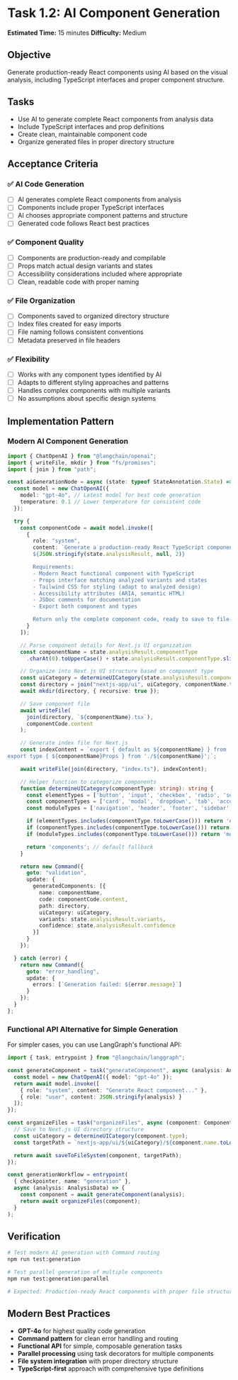 # Task 1.2: AI Component Generation

**Estimated Time:** 15 minutes
**Difficulty:** Medium

## Objective
Generate production-ready React components using AI based on the visual analysis, including TypeScript interfaces and proper component structure.

## Tasks
- Use AI to generate complete React components from analysis data
- Include TypeScript interfaces and prop definitions
- Create clean, maintainable component code
- Organize generated files in proper directory structure

## Acceptance Criteria

### ✅ AI Code Generation
- [ ] AI generates complete React components from analysis
- [ ] Components include proper TypeScript interfaces
- [ ] AI chooses appropriate component patterns and structure
- [ ] Generated code follows React best practices

### ✅ Component Quality
- [ ] Components are production-ready and compilable
- [ ] Props match actual design variants and states
- [ ] Accessibility considerations included where appropriate
- [ ] Clean, readable code with proper naming

### ✅ File Organization
- [ ] Components saved to organized directory structure
- [ ] Index files created for easy imports
- [ ] File naming follows consistent conventions
- [ ] Metadata preserved in file headers

### ✅ Flexibility
- [ ] Works with any component types identified by AI
- [ ] Adapts to different styling approaches and patterns
- [ ] Handles complex components with multiple variants
- [ ] No assumptions about specific design systems

## Implementation Pattern

### Modern AI Component Generation
```typescript
import { ChatOpenAI } from "@langchain/openai";
import { writeFile, mkdir } from "fs/promises";
import { join } from "path";

const aiGenerationNode = async (state: typeof StateAnnotation.State) => {
  const model = new ChatOpenAI({
    model: "gpt-4o", // Latest model for best code generation
    temperature: 0.1 // Lower temperature for consistent code
  });

  try {
    const componentCode = await model.invoke([
      {
        role: "system",
        content: `Generate a production-ready React TypeScript component based on this analysis:
        ${JSON.stringify(state.analysisResult, null, 2)}

        Requirements:
        - Modern React functional component with TypeScript
        - Props interface matching analyzed variants and states
        - Tailwind CSS for styling (adapt to analyzed design)
        - Accessibility attributes (ARIA, semantic HTML)
        - JSDoc comments for documentation
        - Export both component and types

        Return only the complete component code, ready to save to file.`
      }
    ]);

    // Parse component details for Next.js UI organization
    const componentName = state.analysisResult.componentType
      .charAt(0).toUpperCase() + state.analysisResult.componentType.slice(1);

    // Organize into Next.js UI structure based on component type
    const uiCategory = determineUICategory(state.analysisResult.componentType);
    const directory = join("nextjs-app/ui", uiCategory, componentName.toLowerCase());
    await mkdir(directory, { recursive: true });

    // Save component file
    await writeFile(
      join(directory, `${componentName}.tsx`),
      componentCode.content
    );

    // Generate index file for Next.js
    const indexContent = `export { default as ${componentName} } from './${componentName}';
export type { ${componentName}Props } from './${componentName}';`;

    await writeFile(join(directory, "index.ts"), indexContent);

    // Helper function to categorize components
    function determineUICategory(componentType: string): string {
      const elementTypes = ['button', 'input', 'checkbox', 'radio', 'select'];
      const componentTypes = ['card', 'modal', 'dropdown', 'tab', 'accordion'];
      const moduleTypes = ['navigation', 'header', 'footer', 'sidebar', 'form'];

      if (elementTypes.includes(componentType.toLowerCase())) return 'elements';
      if (componentTypes.includes(componentType.toLowerCase())) return 'components';
      if (moduleTypes.includes(componentType.toLowerCase())) return 'modules';

      return 'components'; // default fallback
    }

    return new Command({
      goto: "validation",
      update: {
        generatedComponents: [{
          name: componentName,
          code: componentCode.content,
          path: directory,
          uiCategory: uiCategory,
          variants: state.analysisResult.variants,
          confidence: state.analysisResult.confidence
        }]
      }
    });

  } catch (error) {
    return new Command({
      goto: "error_handling",
      update: {
        errors: [`Generation failed: ${error.message}`]
      }
    });
  }
};
```

### Functional API Alternative for Simple Generation
For simpler cases, you can use LangGraph's functional API:

```typescript
import { task, entrypoint } from "@langchain/langgraph";

const generateComponent = task("generateComponent", async (analysis: AnalysisData) => {
  const model = new ChatOpenAI({ model: "gpt-4o" });
  return await model.invoke([
    { role: "system", content: "Generate React component..." },
    { role: "user", content: JSON.stringify(analysis) }
  ]);
});

const organizeFiles = task("organizeFiles", async (component: ComponentData) => {
  // Save to Next.js UI directory structure
  const uiCategory = determineUICategory(component.type);
  const targetPath = `nextjs-app/ui/${uiCategory}/${component.name.toLowerCase()}`;

  return await saveToFileSystem(component, targetPath);
});

const generationWorkflow = entrypoint(
  { checkpointer, name: "generation" },
  async (analysis: AnalysisData) => {
    const component = await generateComponent(analysis);
    return await organizeFiles(component);
  }
);
```

## Verification
```bash
# Test modern AI generation with Command routing
npm run test:generation

# Test parallel generation of multiple components
npm run test:generation:parallel

# Expected: Production-ready React components with proper file structure
```

## Modern Best Practices
- **GPT-4o** for highest quality code generation
- **Command pattern** for clean error handling and routing
- **Functional API** for simple, composable generation tasks
- **Parallel processing** using task decorators for multiple components
- **File system integration** with proper directory structure
- **TypeScript-first** approach with comprehensive type definitions